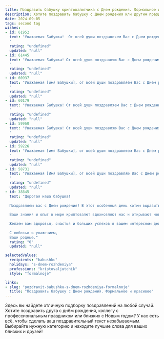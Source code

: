 ```yaml
---
title: Поздравить бабушку криптовалютчика c Днем рождения. Формальное и красивое
description: Хотите поздравить бабушку c Днем рождения или другим праздником? Наш ИИ создаст незабываемое поздравление, а вы обязательно выделитесь среди других.  
date: 2024-09-05
tags: second tag
wishes:
- id: 61952
  text: "Уважаемая Бабушка!  От всей души поздравляем Вас с Днем рождения! Желаем Вам крепкого здоровья, благополучия и радости в каждый день жизни. Пусть Ваша работа криптовалютчиком приносит Вам удовлетворение и финансовое благополучие.  Счастья, любви и долгих лет жизни!
  "
  rating: "undefined"
  updated: "null"
- id: 61445
  text: "Уважаемая Бабушка! От всей души поздравляю Вас с Днем рождения! Желаю Вам крепкого здоровья,  неиссякаемого оптимизма и процветания в Вашей профессии криптовалютчика. Пусть каждый день приносит Вам новые открытия и успехи!
  "
  rating: "undefined"
  updated: "null"
- id: 60937
  text: "Уважаемая [имя Бабушки], от всей души поздравляем Вас с Днем рождения! Желаем Вам крепкого здоровья, семейного благополучия и успехов в Вашей непростой, но увлекательной профессии криптовалютчика. Пусть удача сопутствует Вам во всех начинаниях, а каждый день приносит радость и новые открытия.
  "
  rating: "undefined"
  updated: "null"
- id: 60179
  text: "Уважаемая Бабушка! От всей души поздравляем Вас с Днем рождения! Желаем крепкого здоровья, благополучия и процветания. Пусть Ваша жизнь будет наполнена радостью, теплом и любовью близких.
  "
  rating: "undefined"
  updated: "null"
- id: 59960
  text: "Уважаемая Бабушка! От всей души поздравляю Вас с Днем рождения! Желаю Вам крепкого здоровья, неиссякаемого оптимизма и процветания в Вашем новом, необычном деле – криптовалютах. Пусть Ваша удача будет столь же стабильна, как биткоин, а прибыль – постоянной, как курс Ethereum!
  "
  rating: "undefined"
  updated: "null"
- id: 59226
  text: "Уважаемая [имя Бабушки], от всей души поздравляем Вас с Днем рождения!  Желаем Вам крепкого здоровья,  радости,  благополучия  и  новых  успехов  в  Вашей  профессиональной  деятельности  в  сфере  криптовалют.  Пусть  каждый  день  будет  наполнен  яркими  событиями  и  приносит  Вам  удовлетворение!
  "
  rating: "undefined"
  updated: "null"
- id: 58731
  text: "Уважаемая [Имя Бабушки], от всей души поздравляю Вас с Днем рождения! Желаю Вам крепкого здоровья, долголетия, благополучия и радости. Пусть Ваш жизненный путь будет полон ярких моментов и приятных сюрпризов. Ваши знания и опыт ценны и бесценны, и мы всегда с благодарностью будем их черпать. Счастья Вам, любимая Бабушка!
  "
  rating: "undefined"
  updated: "null"
- id: 38845
  text: "Дорогая наша бабушка!
  
  Поздравляем вас с Днем рождения! В этот особенный день хотим выразить вам нашу искреннюю благодарность и глубокое уважение. Вы — наш самый ценный кладезь мудрости и любви.
  
  Ваши знания и опыт в мире криптовалют вдохновляют нас и открывают новые горизонты. Вы показываете, как важно идти в ногу с временем и быть открытым к новым возможностям. Пусть каждый ваш день будет наполнен радостью, новыми достижениями и успехами в ваших начинаниях.
  
  Желаем вам здоровья, счастья и больших успехов в вашем интересном деле. Пусть к вам приходят только светлые мысли и удачные проекты, а ваши мечты и замыслы начинают воплощаться в реальность.
  
  С любовью и уважением,
  Ваши родные."
  rating: "0"
  updated: "null"

selectedValues:
  recipients: "babushku"
  holidays: "s-dnem-rozhdeniya"
  professions: "kriptovaljutchik"
  style: "formalnoje"

links:
- slug: "pozdravit-babushku-s-dnem-rozhdeniya-formalnoje"
  title: "Поздравить бабушку c Днем рождения. Формальное и красивое"
---
```


Здесь вы найдете отличную подборку поздравлений на любой случай. 
Хотите поздравить друга с днём рождения, коллегу с профессиональным праздником или близких с Новым годом? У нас есть всё, чтобы сделать ваш поздравительный текст незабываемым. Выбирайте нужную категорию и находите лучшие слова для ваших близких и друзей!

